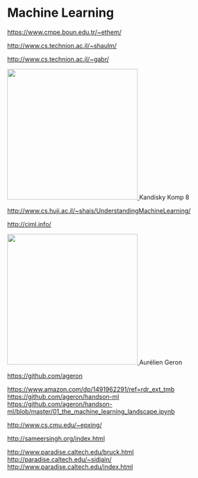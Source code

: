 # Machine Learning

https://www.cmpe.boun.edu.tr/~ethem/

http://www.cs.technion.ac.il/~shaulm/

http://www.cs.technion.ac.il/~gabr/

<a href="https://www.amazon.com/Understanding-Machine-Learning-Theory-Algorithms/dp/1107057132">
<img src= "https://i0.wp.com/www.guggenheim.org/wp-content/uploads/1923/01/37.262_ph_web.jpg"  width="300" />
</a> Kandisky Komp 8

http://www.cs.huji.ac.il/~shais/UnderstandingMachineLearning/

http://ciml.info/

<a href="https://github.com/ageron">
<img src= "https://avatars2.githubusercontent.com/u/76661"  width="300" />
</a> Aurélien Geron

https://github.com/ageron  

https://www.amazon.com/dp/1491962291/ref=rdr_ext_tmb  
https://github.com/ageron/handson-ml  
https://github.com/ageron/handson-ml/blob/master/01_the_machine_learning_landscape.ipynb  


http://www.cs.cmu.edu/~epxing/

http://sameersingh.org/index.html

http://www.paradise.caltech.edu/bruck.html   
http://paradise.caltech.edu/~sidjain/   
http://www.paradise.caltech.edu/index.html  
